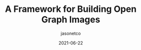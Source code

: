 ---
author: jasonetco
date: 2021-06-22
layout: post.njk
publisher: github
tags:
  - article
  - open-graph
  - images
target_url: https://github.blog/2021-06-22-framework-building-open-graph-images/
title: A Framework for Building Open Graph Images
---